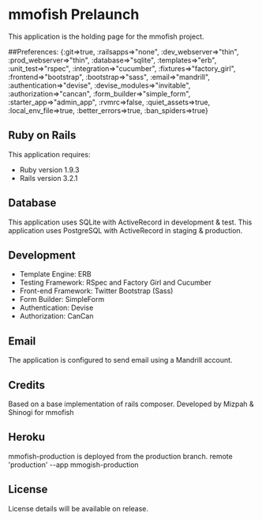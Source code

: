 # mmofish Prelaunch

This application is the holding page for the mmofish project.   

##Preferences:
{:git=>true, :railsapps=>"none", :dev_webserver=>"thin", :prod_webserver=>"thin", :database=>"sqlite", :templates=>"erb", :unit_test=>"rspec", :integration=>"cucumber", :fixtures=>"factory_girl", :frontend=>"bootstrap", :bootstrap=>"sass", :email=>"mandrill", :authentication=>"devise", :devise_modules=>"invitable", :authorization=>"cancan", :form_builder=>"simple_form", :starter_app=>"admin_app", :rvmrc=>false, :quiet_assets=>true, :local_env_file=>true, :better_errors=>true, :ban_spiders=>true}

## Ruby on Rails

This application requires:

* Ruby version 1.9.3
* Rails version 3.2.1

## Database

This application uses SQLite with ActiveRecord in development & test.
This application uses PostgreSQL with ActiveRecord in staging & production.

## Development

* Template Engine: ERB
* Testing Framework: RSpec and Factory Girl and Cucumber
* Front-end Framework: Twitter Bootstrap (Sass)
* Form Builder: SimpleForm
* Authentication: Devise
* Authorization: CanCan

## Email

The application is configured to send email using a Mandrill account.

## Credits

Based on a base implementation of rails composer.
Developed by Mizpah & Shinogi for mmofish

## Heroku

mmofish-production is deployed from the production branch.  remote 'production' --app mmogish-production

## License

License details will be available on release.